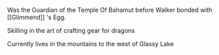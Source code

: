 Was the Guardian of the Temple Of Bahamut before Walker bonded with [[Glimmend]] 's Egg.

Skilling in the art of crafting gear for dragons

 Currently lives in the mountains to the west of Glassy Lake